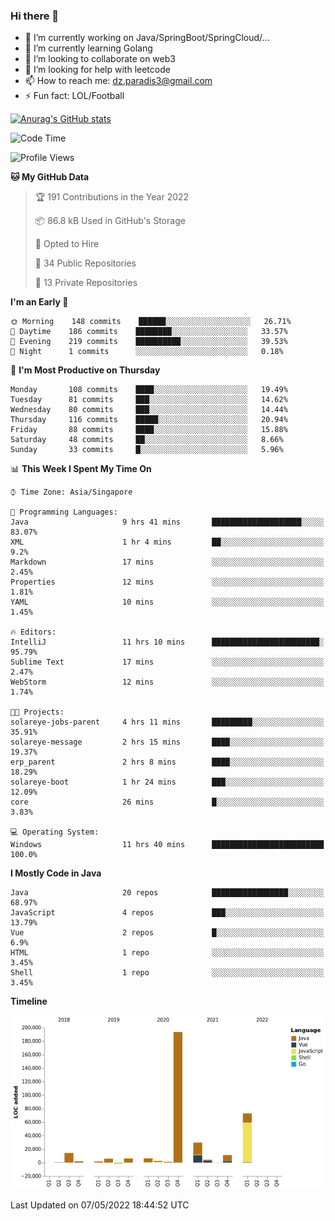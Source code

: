 ### Hi there 👋

- 🔭 I’m currently working on Java/SpringBoot/SpringCloud/...
- 🌱 I’m currently learning Golang
- 👯 I’m looking to collaborate on web3
- 🤔 I’m looking for help with leetcode
- 📫 How to reach me: dz.paradis3@gmail.com
- ⚡ Fun fact: LOL/Football

[![Anurag's GitHub stats](https://github-readme-stats.vercel.app/api?username=xiumu2017&show_icons=true&theme=radical)](https://github.com/anuraghazra/github-readme-stats)

<!--
**xiumu2017/xiumu2017** is a ✨ _special_ ✨ repository because its `README.md` (this file) appears on your GitHub profile.

Here are some ideas to get you started:

- 🔭 I’m currently working on ...
- 🌱 I’m currently learning ...
- 👯 I’m looking to collaborate on ...
- 🤔 I’m looking for help with ...
- 💬 Ask me about ...
- 📫 How to reach me: ...
- 😄 Pronouns: ...
- ⚡ Fun fact: ...
-->

<!--START_SECTION:waka-->
![Code Time](http://img.shields.io/badge/Code%20Time-0-blue)

![Profile Views](http://img.shields.io/badge/Profile%20Views-0-blue)

**🐱 My GitHub Data** 

> 🏆 191 Contributions in the Year 2022
 > 
> 📦 86.8 kB Used in GitHub's Storage 
 > 
> 💼 Opted to Hire
 > 
> 📜 34 Public Repositories 
 > 
> 🔑 13 Private Repositories  
 > 
**I'm an Early 🐤** 

```text
🌞 Morning    148 commits    ██████░░░░░░░░░░░░░░░░░░░   26.71% 
🌆 Daytime    186 commits    ████████░░░░░░░░░░░░░░░░░   33.57% 
🌃 Evening    219 commits    ██████████░░░░░░░░░░░░░░░   39.53% 
🌙 Night      1 commits      ░░░░░░░░░░░░░░░░░░░░░░░░░   0.18%

```
📅 **I'm Most Productive on Thursday** 

```text
Monday       108 commits    ████░░░░░░░░░░░░░░░░░░░░░   19.49% 
Tuesday      81 commits     ███░░░░░░░░░░░░░░░░░░░░░░   14.62% 
Wednesday    80 commits     ███░░░░░░░░░░░░░░░░░░░░░░   14.44% 
Thursday     116 commits    █████░░░░░░░░░░░░░░░░░░░░   20.94% 
Friday       88 commits     ████░░░░░░░░░░░░░░░░░░░░░   15.88% 
Saturday     48 commits     ██░░░░░░░░░░░░░░░░░░░░░░░   8.66% 
Sunday       33 commits     █░░░░░░░░░░░░░░░░░░░░░░░░   5.96%

```


📊 **This Week I Spent My Time On** 

```text
⌚︎ Time Zone: Asia/Singapore

💬 Programming Languages: 
Java                     9 hrs 41 mins       ████████████████████░░░░░   83.07% 
XML                      1 hr 4 mins         ██░░░░░░░░░░░░░░░░░░░░░░░   9.2% 
Markdown                 17 mins             ░░░░░░░░░░░░░░░░░░░░░░░░░   2.45% 
Properties               12 mins             ░░░░░░░░░░░░░░░░░░░░░░░░░   1.81% 
YAML                     10 mins             ░░░░░░░░░░░░░░░░░░░░░░░░░   1.45%

🔥 Editors: 
IntelliJ                 11 hrs 10 mins      ████████████████████████░   95.79% 
Sublime Text             17 mins             ░░░░░░░░░░░░░░░░░░░░░░░░░   2.47% 
WebStorm                 12 mins             ░░░░░░░░░░░░░░░░░░░░░░░░░   1.74%

🐱‍💻 Projects: 
solareye-jobs-parent     4 hrs 11 mins       █████████░░░░░░░░░░░░░░░░   35.91% 
solareye-message         2 hrs 15 mins       ████░░░░░░░░░░░░░░░░░░░░░   19.37% 
erp_parent               2 hrs 8 mins        ████░░░░░░░░░░░░░░░░░░░░░   18.29% 
solareye-boot            1 hr 24 mins        ███░░░░░░░░░░░░░░░░░░░░░░   12.09% 
core                     26 mins             █░░░░░░░░░░░░░░░░░░░░░░░░   3.83%

💻 Operating System: 
Windows                  11 hrs 40 mins      █████████████████████████   100.0%

```

**I Mostly Code in Java** 

```text
Java                     20 repos            █████████████████░░░░░░░░   68.97% 
JavaScript               4 repos             ███░░░░░░░░░░░░░░░░░░░░░░   13.79% 
Vue                      2 repos             █░░░░░░░░░░░░░░░░░░░░░░░░   6.9% 
HTML                     1 repo              ░░░░░░░░░░░░░░░░░░░░░░░░░   3.45% 
Shell                    1 repo              ░░░░░░░░░░░░░░░░░░░░░░░░░   3.45%

```


**Timeline**

![Chart not found](https://raw.githubusercontent.com/xiumu2017/xiumu2017/main/charts/bar_graph.png) 


 Last Updated on 07/05/2022 18:44:52 UTC
<!--END_SECTION:waka-->
